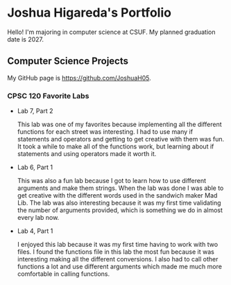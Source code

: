 # Joshua Higareda's Portfolio

Hello! I'm majoring in computer science at CSUF. My planned graduation date is 2027.

## Computer Science Projects

My GitHub page is https://github.com/JoshuaH05.

### CPSC 120 Favorite Labs

* Lab 7, Part 2

    This lab was one of my favorites because implementing all the different functions for each street was interesting. I had to use many if statements and operators and getting to get creative with them was fun. It took a while to make all of the functions work, but learning about if statements and using operators made it worth it.

* Lab 6, Part 1

    This was also a fun lab because I got to learn how to use different arguments and make them strings. When the lab was done I was able to get creative with the different words used in the sandwich maker Mad Lib. The lab was also interesting because it was my first time validating the number of arguments provided, which is something we do in almost every lab now.

* Lab 4, Part 1

    I enjoyed this lab because it was my first time having to work with two files. I found the functions file in this lab the most fun because it was interesting making all the different conversions. I also had to call other functions a lot and use different arguments which made me much more comfortable in calling functions.

